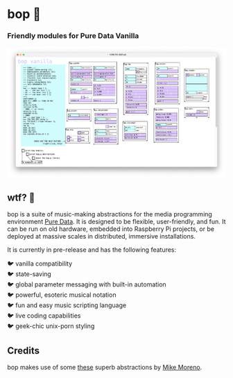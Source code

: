 # bop 🐤

### Friendly modules for Pure Data Vanilla

![bop screenshot](screenshot.bop.png)

## wtf? 🦜 
bop is a suite of music-making abstractions for the media programming environment [Pure Data](puredata.info/).  It is designed to be flexible, user-friendly, and fun.  It can be run on old hardware, embedded into Raspberry Pi projects, or be deployed at massive scales in distributed, immersive installations.

It is currently in pre-release and has the following features:

🐦 vanilla compatibility  
🐦 state-saving  
🐦 global parameter messaging with built-in automation  
🐦 powerful, esoteric musical notation  
🐦 fun and easy music scripting language  
🐦 live coding capabilities  
🐦 geek-chic unix-porn styling  

## Credits
bop makes use of some [these](https://github.com/MikeMorenoDSP/pd-mkmr) superb abstractions by [Mike Moreno](https://mikemorenodsp.github.io/).